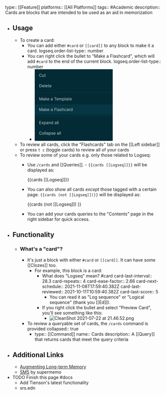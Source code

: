 type:: [[Feature]]
platforms:: [[All Platforms]]
tags:: #Academic
description:: Cards are blocks that are intended to be used as an aid in memorization

- ## Usage
	- To create a card:
		- You can add either `#card` or `[[card]]` to any block to make it a card.
		  logseq.order-list-type:: number
		- You can right click the bullet to "Make a Flashcard", which will add `#card` to the end of the current block.
		  logseq.order-list-type:: number
			- ![../assets/sidebar-make-a-flashcard.png](../assets/sidebar-make-a-flashcard.png)
	- To review all cards, click the "Flashcards" tab on the [[Left sidebar]] or press `t c` (toggle cards) to review all of your cards
	- To review some of your cards e.g. only those related to Logseq:
		- Use `/cards` and [[Queries]]. - `{{cards [[Logseq]]}}` will be displayed as:
		  
		  {{cards [[Logseq]]}}
		- You can also show all cards _except_ those tagged with a certain page. `{{cards (not [[Logseq]])}}` will be displayed as:
		  
		  {{cards (not [[Logseq]]) }}
		- You can add your cards queries to the "Contents" page in the right sidebar for quick access.
- ## Functionality
	- ### What's a "card"?
		- It's just a block with either `#card` or `[[card]]`. It can have some [[Clozes]] too.
			- For example, this block is a card:
				- What does "Logseq" mean? #card
				  card-last-interval:: 28.3
				  card-repeats:: 4
				  card-ease-factor:: 2.66
				  card-next-schedule:: 2021-11-08T17:59:40.382Z
				  card-last-reviewed:: 2021-10-11T10:59:40.382Z
				  card-last-score:: 5
					- You can read it as "Log sequence" or "Logical sequence" (thank you [[Ed]]).
				- If you right click the bullet and select "Preview Card", you'll see something like this:
					- ![CleanShot 2021-07-22 at 21.46.52.png](../assets/CleanShot_202021-07-22_20at_2021.46.52_1626961624975_0.png)
		- To review a queryable set of cards, the `/cards` command is provided
		  collapsed:: true
			- type:: [[Command]]
			  name:: Cards
			  description:: A [[Query]] that returns cards that meet the query criteria
- ## Additional Links
	- [Augmenting Long-term Memory](http://augmentingcognition.com/ltm.html)
	- [SM5](https://www.supermemo.com/en/archives1990-2015/english/ol/sm5) by supermemo
- TODO Finish this page #docs
	- Add Tienson's latest functionality
	- srs.edn